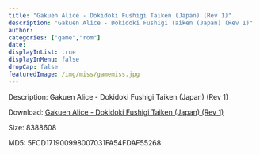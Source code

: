 ```yaml
---
title: "Gakuen Alice - Dokidoki Fushigi Taiken (Japan) (Rev 1)"
description: "Gakuen Alice - Dokidoki Fushigi Taiken (Japan) (Rev 1)"
author: 
categories: ["game","rom"]
date: 
displayInList: true
displayInMenu: false
dropCap: false
featuredImage: /img/miss/gamemiss.jpg
---
```


Description: Gakuen Alice - Dokidoki Fushigi Taiken (Japan) (Rev 1)

Download: <a style="text-decoration:underline;" href="https://mega.nz/#!eLAkgaQL!TWgIyekyUTzRaakU4n8dmxbAjAKhz1dVDGvlxOaA2c4" target = "_blank" rel = "nofollow" > Gakuen Alice - Dokidoki Fushigi Taiken (Japan) (Rev 1)</a>

Size: 8388608

MD5: 5FCD171900998007031FA54FDAF55268

